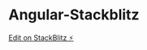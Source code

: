 # Angular-Stackblitz

[Edit on StackBlitz ⚡️](https://stackblitz.com/edit/stackblitz-starters-bwlmpz)